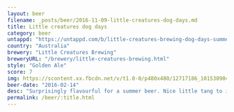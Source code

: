 ```yaml
---
layout: beer
filename: _posts/beer/2016-11-09-little-creatures-dog-days.md
title: Little creatures dog days
category: beer
untappd: "https://untappd.com/b/little-creatures-brewing-dog-days-summer-beer/1238567"
country: "Australia"
brewery: "Little Creatures Brewing"
breweryURL: "/brewery/little-creatures-brewing.html"
style: "Golden Ale"
score: 7
img: https://scontent.xx.fbcdn.net/v/t1.0-0/p480x480/12717186_10153890415423745_6451428281725925044_n.jpg?_nc_cat=108&_nc_ht=scontent.xx&oh=ae132bce63be0f72d440afdcfcfc4921&oe=5C932032
beer-date: "2016-02-14"
desc: "Surprisingly flavourful for a summer beer. Nice little tang to it"
permalink: /beer/:title.html
---
```

